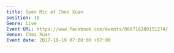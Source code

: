 ```yaml
---
title: Open Mic at Chez Xuan
position: 18
Genre: Live
Event URL: https://www.facebook.com/events/866716280151274/
Venue: Chez Xuan
Event date: 2017-10-19 07:00:00 +07:00
---
```


